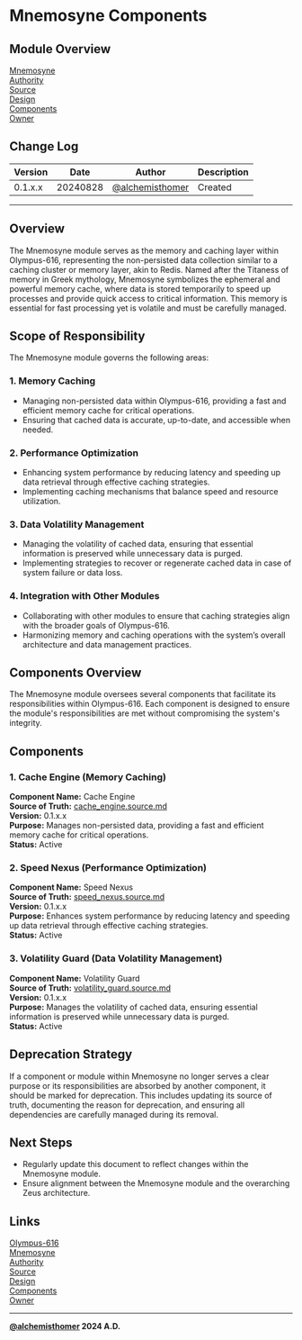 # Mnemosyne Components

## Module Overview
[Mnemosyne](README.md)  
[Authority](../zeus/zeus.components.md)  
[Source](mnemosyne.source.md)  
[Design](mnemosyne.design.md)  
[Components](mnemosyne.components.md)  
[Owner](https://github.com/alchemisthomer)  

## Change Log

| Version   | Date       | Author                                                   | Description   |
|-----------|------------|----------------------------------------------------------|---------------|
| 0.1.x.x   | 20240828   | [@alchemisthomer](https://github.com/alchemisthomer)     | Created       

---

## Overview

The Mnemosyne module serves as the memory and caching layer within Olympus-616, representing the non-persisted data collection similar to a caching cluster or memory layer, akin to Redis. Named after the Titaness of memory in Greek mythology, Mnemosyne symbolizes the ephemeral and powerful memory cache, where data is stored temporarily to speed up processes and provide quick access to critical information. This memory is essential for fast processing yet is volatile and must be carefully managed.

## Scope of Responsibility

The Mnemosyne module governs the following areas:

### 1. **Memory Caching**
   - Managing non-persisted data within Olympus-616, providing a fast and efficient memory cache for critical operations.
   - Ensuring that cached data is accurate, up-to-date, and accessible when needed.

### 2. **Performance Optimization**
   - Enhancing system performance by reducing latency and speeding up data retrieval through effective caching strategies.
   - Implementing caching mechanisms that balance speed and resource utilization.

### 3. **Data Volatility Management**
   - Managing the volatility of cached data, ensuring that essential information is preserved while unnecessary data is purged.
   - Implementing strategies to recover or regenerate cached data in case of system failure or data loss.

### 4. **Integration with Other Modules**
   - Collaborating with other modules to ensure that caching strategies align with the broader goals of Olympus-616.
   - Harmonizing memory and caching operations with the system’s overall architecture and data management practices.

## Components Overview

The Mnemosyne module oversees several components that facilitate its responsibilities within Olympus-616. Each component is designed to ensure the module's responsibilities are met without compromising the system's integrity.

## Components

### 1. Cache Engine (Memory Caching)
   **Component Name:** Cache Engine  
   **Source of Truth:** [cache_engine.source.md](../mnemosyne/cache_engine.source.md)  
   **Version:** 0.1.x.x  
   **Purpose:** Manages non-persisted data, providing a fast and efficient memory cache for critical operations.  
   **Status:** Active

### 2. Speed Nexus (Performance Optimization)
   **Component Name:** Speed Nexus  
   **Source of Truth:** [speed_nexus.source.md](../mnemosyne/speed_nexus.source.md)  
   **Version:** 0.1.x.x  
   **Purpose:** Enhances system performance by reducing latency and speeding up data retrieval through effective caching strategies.  
   **Status:** Active

### 3. Volatility Guard (Data Volatility Management)
   **Component Name:** Volatility Guard  
   **Source of Truth:** [volatility_guard.source.md](../mnemosyne/volatility_guard.source.md)  
   **Version:** 0.1.x.x  
   **Purpose:** Manages the volatility of cached data, ensuring essential information is preserved while unnecessary data is purged.  
   **Status:** Active

## Deprecation Strategy

If a component or module within Mnemosyne no longer serves a clear purpose or its responsibilities are absorbed by another component, it should be marked for deprecation. This includes updating its source of truth, documenting the reason for deprecation, and ensuring all dependencies are carefully managed during its removal.

## Next Steps

- Regularly update this document to reflect changes within the Mnemosyne module.
- Ensure alignment between the Mnemosyne module and the overarching Zeus architecture.

## Links
[Olympus-616](../../README.md)  
[Mnemosyne](README.md)  
[Authority](https://github.com/alchemisthomer)  
[Source](mnemosyne.source.md)  
[Design](mnemosyne.design.md)  
[Components](mnemosyne.components.md)  
[Owner](https://github.com/alchemisthomer)
***
**[@alchemisthomer](https://github.com/alchemisthomer)
2024 A.D.**
